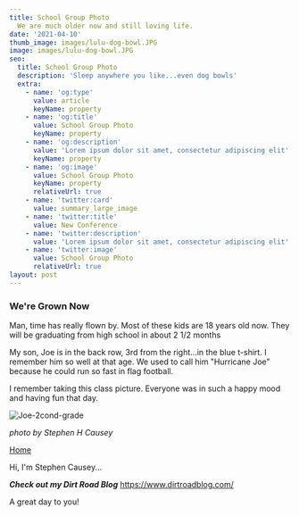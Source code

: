 ```yaml
---
title: School Group Photo
  We are much older now and still loving life.
date: '2021-04-10'
thumb_image: images/lulu-dog-bowl.JPG
image: images/lulu-dog-bowl.JPG
seo:
  title: School Group Photo
  description: 'Sleep anywhere you like...even dog bowls'
  extra:
    - name: 'og:type'
      value: article
      keyName: property
    - name: 'og:title'
      value: School Group Photo
      keyName: property
    - name: 'og:description'
      value: 'Lorem ipsum dolor sit amet, consectetur adipiscing elit'
      keyName: property
    - name: 'og:image'
      value: School Group Photo
      keyName: property
      relativeUrl: true
    - name: 'twitter:card'
      value: summary_large_image
    - name: 'twitter:title'
      value: New Conference
    - name: 'twitter:description'
      value: 'Lorem ipsum dolor sit amet, consectetur adipiscing elit'
    - name: 'twitter:image'
      value: School Group Photo
      relativeUrl: true
layout: post
---
```


### We're Grown Now

Man, time has really flown by. Most of these kids are 18 years old now. They will be graduating from high school in about 2 1/2 months

My son, Joe is in the back row, 3rd from the right...in the blue t-shirt. I remember him so well at that age. We used to call him "Hurricane Joe" because he could run so fast in flag football.

I remember taking this class picture. Everyone was in such a happy mood and having fun that day.  

![Joe-2cond-grade](/images/joe-2cond-grade.JPG)

<sm>*photo by Stephen H Causey*</sm>

[Home](/)

Hi, I'm Stephen Causey...

***Check out my Dirt Road Blog***
https://www.dirtroadblog.com/

A great day to you!
